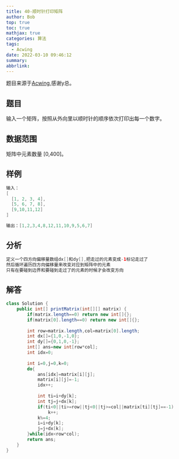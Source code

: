 ```yaml
---
title: 40-顺时针打印矩阵
author: Bob
top: true
toc: true
mathjax: true
categories: 算法
tags:
  - Acwing
date: 2022-03-10 09:46:12
summary:
abbrlink:
---
```

题目来源于[Acwing](https://www.acwing.com/),感谢y总。

## 题目
输入一个矩阵，按照从外向里以顺时针的顺序依次打印出每一个数字。

## 数据范围
矩阵中元素数量 [0,400]。

## 样例
```c++
输入：
[
  [1, 2, 3, 4],
  [5, 6, 7, 8],
  [9,10,11,12]
]

输出：[1,2,3,4,8,12,11,10,9,5,6,7]
```


## 分析
```java
定义一个四方向偏移量数组dx[]和dy[],把走过的元素变成-1标记走过了
然后循环遍历四方向偏移量来改变对应到矩阵中的元素
只有在要碰到边界和要碰到走过了的元素的时候才会改变方向
```

## 解答
```java
class Solution {
    public int[] printMatrix(int[][] matrix) {
        if(matrix.length==0) return new int[]{};
        if(matrix[0].length==0) return new int[]{};
        
        int row=matrix.length,col=matrix[0].length;
        int dx[]={1,0,-1,0};
        int dy[]={0,1,0,-1};
        int[] ans=new int[row*col];
        int idx=0;
        
        int i=0,j=0,k=0;
        do{
            ans[idx]=matrix[i][j];
            matrix[i][j]=-1;
            idx++;
            
            int ti=i+dy[k];
            int tj=j+dx[k];
            if(ti<0||ti>=row||tj<0||tj>=col||matrix[ti][tj]==-1)
                k++;
            k%=4;
            i=i+dy[k];
            j=j+dx[k];
        }while(idx<row*col);
        return ans;
    }
}
```